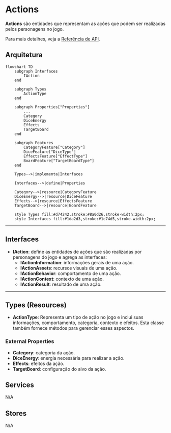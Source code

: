 # Actions

**Actions** são entidades que representam as ações que podem ser realizadas pelos personagens no jogo.

Para mais detalhes, veja a [Referência de API](../../api/DiceRolling.Actions.md).

## Arquitetura

```mermaid
flowchart TD
    subgraph Interfaces
        IAction
    end

    subgraph Types
        ActionType
    end

    subgraph Properties["Properties"]
        ...
        Category
        DiceEnergy
        Effects
        TargetBoard
    end

    subgraph Features
        CategoryFeature["Category"]
        DiceFeature["DiceType"]
        EffectsFeature["EffectType"]
        BoardFeature["TargetBoardType"]
    end

    Types-->|implementa|Interfaces

    Interfaces-->|define|Properties

    Category-->|resource|CategoryFeature
    DiceEnergy-->|resource|DiceFeature
    Effects-->|resource|EffectsFeature
    TargetBoard-->|resource|BoardFeature

    style Types fill:#d74242,stroke:#8a0d26,stroke-width:2px;
    style Interfaces fill:#1da2d3,stroke:#1c74d5,stroke-width:2px;
```

---

## Interfaces

- **IAction**: define as entidades de ações que são realizadas por personagens do jogo e agrega as interfaces:
  - **IActionInformation**: informações gerais de uma ação.
  - **IActionAssets**: recursos visuais de uma ação.
  - **IActionBehavior**: comportamento de uma ação.
  - **IActionContext**: contexto de uma ação.
  - **IActionResult**: resultado de uma ação.

---

## Types (Resources)

- **ActionType**: Representa um tipo de ação no jogo e inclui suas informações, comportamento, categoria, contexto e efeitos. Esta classe também fornece métodos para gerenciar esses aspectos.

### External Properties

- **Category**: categoria da ação.
- **DiceEnergy**: energia necessária para realizar a ação.
- **Effects**: efeitos da ação.
- **TargetBoard**: configuração do alvo da ação.

## Services

N/A

## Stores

N/A

